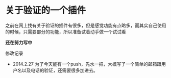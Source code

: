 关于验证的一个插件
========

之前在网上找有关于验证的插件有很多，但是感觉功能有点略多，而其实自己使用的时候，只需要部分的功能，所以准备试着动手做一个试试看

**还在努力写中**

 修改记录

 - 2014.2.27 为了今天能有一个push，先水一把，大概写了一个简单的邮箱跟用户名以及电话的验证，还需要很多加进去。